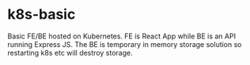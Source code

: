 # k8s-basic
Basic FE/BE hosted on Kubernetes.  FE is React App while BE is an API running Express JS.  The BE is temporary in memory storage solution so restarting k8s etc will destroy storage.

